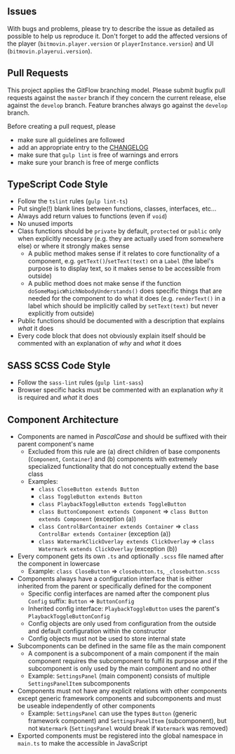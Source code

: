 Issues
------

With bugs and problems, please try to describe the issue as detailed as possible to help us reproduce it. Don't forget to add the affected versions of the player (`bitmovin.player.version` or `playerInstance.version`) and UI (`bitmovin.playerui.version`).

Pull Requests
-------------

This project applies the GitFlow branching model. Please submit bugfix pull requests against the `master` branch if they concern the current release, else against the `develop` branch. Feature branches always go against the `develop` branch. 

Before creating a pull request, please
 * make sure all guidelines are followed
 * add an appropriate entry to the [CHANGELOG](CHANGELOG.md)
 * make sure that `gulp lint` is free of warnings and errors
 * make sure your branch is free of merge conflicts

TypeScript Code Style
---------------------

 * Follow the `tslint` rules (`gulp lint-ts`)
 * Put single(!) blank lines between functions, classes, interfaces, etc...
 * Always add return values to functions (even if `void`)
 * No unused imports
 * Class functions should be `private` by default, `protected` or `public` only when explicitly necessary (e.g. they are actually used from somewhere else) or where it strongly makes sense
   * A public method makes sense if it relates to core functionality of a component, e.g. `getText()`/`setText(text)` on a `Label` (the label's purpose is to display text, so it makes sense to be accessible from outside)
   * A public method does not make sense if the function `doSomeMagicWhichNobodyUnderstands()` does specific things that are needed for the component to do what it does (e.g. `renderText()` in a label which should be implicitly called by `setText(text)` but never explicitly from outside)
 * Public functions should be documented with a description that explains *what* it does
 * Every code block that does not obviously explain itself should be commented with an explanation of *why* and *what* it does
 
SASS SCSS Code Style
--------------------

 * Follow the `sass-lint` rules (`gulp lint-sass`)
 * Browser specific hacks must be commented with an explanation *why* it is required and *what* it does

Component Architecture
----------------------

 * Components are named in *PascalCase* and should be suffixed with their parent component's name
   * Excluded from this rule are (a) direct children of base components (`Component`, `Container`) and (b) components with extremely specialized functionality that do not conceptually extend the base class
   * Examples:
     * `class CloseButton extends Button`
     * `class ToggleButton extends Button`
     * `class PlaybackToggleButton extends ToggleButton`
     * `class ButtonComponent extends Component` => `class Button extends Component` (exception (a))
     * `class ControlBarContainer extends Container` => `class ControlBar extends Container` (exception (a))
     * `class WatermarkClickOverlay extends ClickOverlay` => `class Watermark extends ClickOverlay` (exception (b))
 * Every component gets its own `.ts` and optionally `.scss` file named after the component in lowercase
   * Example: `class CloseButton` => `closebutton.ts`, `_closebutton.scss`
 * Components always have a configuration interface that is either inherited from the parent or specifically defined for the component
   * Specific config interfaces are named after the component plus `Config` suffix: `Button` => `ButtonConfig`
   * Inherited config interface: `PlaybackToggleButton` uses the parent's `PlaybackToggleButtonConfig`
   * Config objects are only used from configuration from the outside and default configuration within the constructor
   * Config objects must not be used to store internal state
 * Subcomponents can be defined in the same file as the main component
   * A component is a subcomponent of a main component if the main component requires the subcomponent to fulfil its purpose and if the subcomponent is only used by the main component and no other
   * Example: `SettingsPanel` (main component) consists of multiple `SettingsPanelItem` subcomponents
 * Components must not have any explicit relations with other components except generic framework components and subcomponents and must be useable independently of other components
   * Example: `SettingsPanel` can use the types `Button` (generic framework component) and `SettingsPanelItem` (subcomponent), but not `Watermark` (`SettingsPanel` would break if `Watermark` was removed)
 * Exported components must be registered into the global namespace in `main.ts` to make the accessible in JavaScript
 